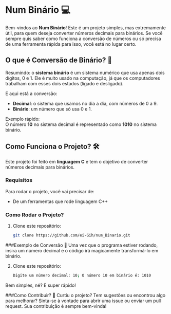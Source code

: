 # Num Binário 💻

Bem-vindos ao **Num Binário**! Este é um projeto simples, mas extremamente útil, para quem deseja converter números decimais para binários. Se você sempre quis saber como funciona a conversão de números ou só precisa de uma ferramenta rápida para isso, você está no lugar certo.

## O que é Conversão de Binário? 🤔

Resumindo: o **sistema binário** é um sistema numérico que usa apenas dois dígitos, 0 e 1. Ele é muito usado na computação, já que os computadores trabalham com esses dois estados (ligado e desligado).

E aqui está a conversão:

- **Decimal**: o sistema que usamos no dia a dia, com números de 0 a 9.
- **Binário**: um número que só usa 0 e 1.

Exemplo rápido:  
O número **10** no sistema decimal é representado como **1010** no sistema binário.

## Como Funciona o Projeto? 🛠️

Este projeto foi feito em **linguagem C** e tem o objetivo de converter números decimais para binários.

### Requisitos

Para rodar o projeto, você vai precisar de:

- De um ferramentas que rode linguagem C++

### Como Rodar o Projeto?

1. Clone este repositório:
   ```bash
   git clone https://github.com/ei-Gih/num_Binario.git

###Exemplo de Conversão 🎉
Uma vez que o programa estiver rodando, insira um número decimal e o código irá magicamente transformá-lo em binário.

2. Clone este repositório:
   ```bash
   Digite um número decimal: 10; O número 10 em binário é: 1010

Bem simples, né? E super rápido!

###Como Contribuir? 🤝
Curtiu o projeto? Tem sugestões ou encontrou algo para melhorar? Sinta-se à vontade para abrir uma issue ou enviar um pull request. Sua contribuição é sempre bem-vinda!
